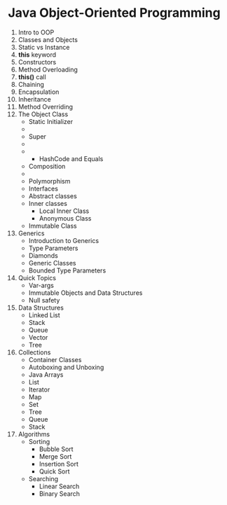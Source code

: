 # Java Object-Oriented Programming

1. Intro to OOP
2. Classes and Objects
3. Static vs Instance
4. **this** keyword
5. Constructors
6. Method Overloading
7. **this()** call
8. Chaining
9. Encapsulation
10. Inheritance
11. Method Overriding
12. The Object Class
     * Static Initializer
     * 
     * Super
     * 
     * 
         * HashCode and Equals
     * Composition
     * 
     * Polymorphism
     * Interfaces
     * Abstract classes
     * Inner classes
         * Local Inner Class
         * Anonymous Class
     * Immutable Class
13. Generics
     * Introduction to Generics
     * Type Parameters
     * Diamonds
     * Generic Classes
     * Bounded Type Parameters
14. Quick Topics
     * Var-args
     * Immutable Objects and Data Structures
     * Null safety
15. Data Structures
     * Linked List
     * Stack
     * Queue
     * Vector
     * Tree
16. Collections
     * Container Classes
     * Autoboxing and Unboxing
     * Java Arrays
     * List
     * Iterator
     * Map
     * Set
     * Tree
     * Queue
     * Stack
17. Algorithms
     * Sorting
         * Bubble Sort
         * Merge Sort
         * Insertion Sort
         * Quick Sort
     * Searching
         * Linear Search
         * Binary Search 
